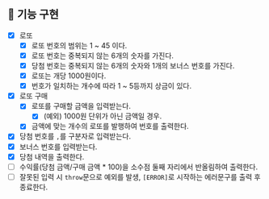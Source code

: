 ## 📃 기능 구현

- [x] 로또
  - [x] 로또 번호의 범위는 1 ~ 45 이다.
  - [x] 로또 번호는 중복되지 않는 6개의 숫자를 가진다.
  - [x] 당첨 번호는 중복되지 않는 6개의 숫자와 1개의 보너스 번호를 가진다.
  - [x] 로또는 개당 1000원이다.
  - [x] 번호가 일치하는 개수에 따라 1 ~ 5등까지 상금이 있다.
- [x] 로또 구매
  - [x] 로또를 구매할 금액을 입력받는다.
    - [x] (예외) 1000원 단위가 아닌 금액일 경우.
  - [x] 금액에 맞는 개수의 로또를 발행하여 번호를 출력한다.
- [x] 당첨 번호를 `,`를 구분자로 입력받는다.
- [x] 보너스 번호를 입력받는다.
- [x] 당첨 내역을 출력한다.
- [ ] 수익률(당첨 금액/구매 금액 \* 100)을 소수점 둘째 자리에서 반올림하여 출력한다.
- [ ] 잘못된 입력 시 `throw`문으로 예외를 발생, `[ERROR]`로 시작하는 에러문구를 출력 후 종료한다.
